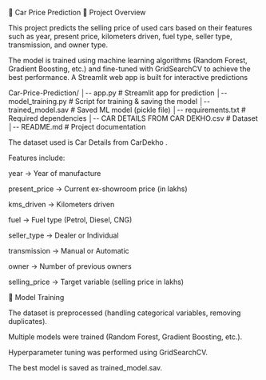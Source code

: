 🚗 Car Price Prediction
📌 Project Overview

This project predicts the selling price of used cars based on their features such as year, present price, kilometers driven, fuel type, seller type, transmission, and owner type.

The model is trained using machine learning algorithms (Random Forest, Gradient Boosting, etc.) and fine-tuned with GridSearchCV to achieve the best performance.
A Streamlit web app is built for interactive predictions

Car-Price-Prediction/
│-- app.py                # Streamlit app for prediction
│-- model_training.py      # Script for training & saving the model
│-- trained_model.sav      # Saved ML model (pickle file)
│-- requirements.txt       # Required dependencies
│-- CAR DETAILS FROM CAR DEKHO.csv  # Dataset
│-- README.md              # Project documentation

The dataset used is Car Details from CarDekho
.

Features include:

year → Year of manufacture

present_price → Current ex-showroom price (in lakhs)

kms_driven → Kilometers driven

fuel → Fuel type (Petrol, Diesel, CNG)

seller_type → Dealer or Individual

transmission → Manual or Automatic

owner → Number of previous owners

selling_price → Target variable (selling price in lakhs)

🤖 Model Training

The dataset is preprocessed (handling categorical variables, removing duplicates).

Multiple models were trained (Random Forest, Gradient Boosting, etc.).

Hyperparameter tuning was performed using GridSearchCV.

The best model is saved as trained_model.sav.
